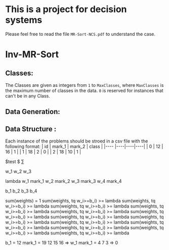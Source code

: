 # This is a project for decision systems

Please feel free to read the file `MR-Sort-NCS.pdf` to understand the case.

# Inv-MR-Sort
## Classes:
The Classes are given as integers from `1` to `MaxClasses`, where `MaxClasses` is the maximum number of classes in the data. `0` is reserved for instances that can't be in any Class.

## Data Generation:

## Data Structure :
Each instance of the problems should be stroed in a csv file with the following format:
| id  |  mark_1  |  mark_2  |      class   |
|---- |----|----|----|
|  0  |  12  |  16  |     1     |
|  1  |  18  |  2  |     0    |
|  2  |  18  |  10  |     1    |

$test $
$\sum$

w_1 w_2 w_3 


lambda
w_1 mark_1
w_2 mark_2
w_3 mark_3
w_4 mark_4

b_1 b_2 b_3 b_4

sum(weights) = 1
sum(weights, tq w_i>=b_i) >= lambda
sum(weights, tq w_i>=b_i) >= lambda
sum(weights, tq w_i>=b_i) >= lambda
sum(weights, tq w_i>=b_i) >= lambda
sum(weights, tq w_i>=b_i) >= lambda
sum(weights, tq w_i>=b_i) >= lambda
sum(weights, tq w_i>=b_i) >= lambda
sum(weights, tq w_i>=b_i) >= lambda
sum(weights, tq w_i>=b_i) >= lambda
sum(weights, tq w_i>=b_i) >= lambda
sum(weights, tq w_i>=b_i) >= lambda
sum(weights, tq w_i>=b_i) >= lambda
sum(weights, tq w_i>=b_i) >= lambda



b_1 = 12
mark_1 = 19 12 15 16 => w_1
mark_1 = 4 7 3 => 0
